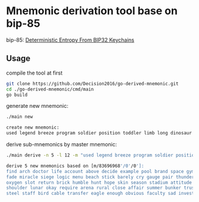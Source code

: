 # Mnemonic derivation tool base on bip-85

bip-85: [Deterministic Entropy From BIP32 Keychains](https://github.com/bitcoin/bips/blob/master/bip-0085.mediawiki)

## Usage

compile the tool at first

```bash
git clone https://github.com/Decision2016/go-derived-mnemonic.git
cd ./go-derived-mnemonic/cmd/main
go build
```

generate new mnemonic:

```bash
./main new

create new mnemonic:
used legend breeze program soldier position toddler limb long dinosaur urge hunt
```

derive sub-mnemonics by master mnemonic:

```bash
./main derive -n 5 -l 12 -m "used legend breeze program soldier position toddler limb long dinosaur urge hunt"

derive 5 new mnemonics based on [m/83696968'/0'/0']:
find arch doctor life account above decide example pool brand space gym
fade miracle siege logic menu beach stick barely cry gauge pair thunder
oxygen slot return brick humble hunt hope skin season stadium attitude insane
shoulder lunar okay require arena rural close affair summer bunker trust tag
steel staff bird cable transfer eagle enough obvious faculty sad invest viable
```
